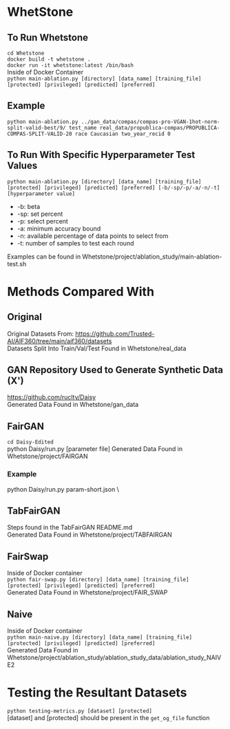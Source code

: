 # WhetStone

## To Run Whetstone
`cd Whetstone`\
`docker build -t whetstone .`\
`docker run -it whetstone:latest /bin/bash`\
Inside of Docker Container\
`python main-ablation.py [directory] [data_name] [training_file] [protected] [privileged] [predicted] [preferred]`
## Example
`python main-ablation.py ../gan_data/compas/compas-pro-VGAN-1hot-norm-split-valid-best/9/ test_name real_data/propublica-compas/PROPUBLICA-COMPAS-SPLIT-VALID-20 race Caucasian two_year_recid 0`

## To Run With Specific Hyperparameter Test Values
`python main-ablation.py [directory] [data_name] [training_file] [protected] [privileged] [predicted] [preferred] [-b/-sp/-p/-a/-n/-t] [hyperparameter value]`
* -b: beta
* -sp: set percent
* -p: select percent
* -a: minimum accuracy bound
* -n: available percentage of data points to select from
* -t: number of samples to test each round

Examples can be found in Whetstone/project/ablation_study/main-ablation-test.sh

# Methods Compared With

## Original
Original Datasets From: https://github.com/Trusted-AI/AIF360/tree/main/aif360/datasets \
Datasets Split Into Train/Val/Test Found in Whetstone/real_data

## GAN Repository Used to Generate Synthetic Data (X')
https://github.com/ruclty/Daisy \
Generated Data Found in Whetstone/gan_data

## FairGAN
`cd Daisy-Edited` \
python Daisy/run.py [parameter file] 
Generated Data Found in Whetstone/project/FAIRGAN
### Example
python Daisy/run.py param-short.json \

## TabFairGAN
Steps found in the TabFairGAN README.md \
Generated Data Found in Whetstone/project/TABFAIRGAN

## FairSwap
Inside of Docker container \
`python fair-swap.py [directory] [data_name] [training_file] [protected] [privileged] [predicted] [preferred]` \
Generated Data Found in Whetstone/project/FAIR_SWAP

## Naive
Inside of Docker container \
`python main-naive.py [directory] [data_name] [training_file] [protected] [privileged] [predicted] [preferred]` \
Generated Data Found in Whetstone/project/ablation_study/ablation_study_data/ablation_study_NAIVE2


# Testing the Resultant Datasets
`python testing-metrics.py [dataset] [protected]` \
[dataset] and [protected] should be present in the `get_og_file` function


